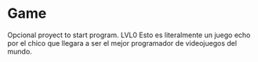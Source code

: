# Game
Opcional proyect to start program. LVL0
Esto es literalmente un juego echo por el chico que llegara a ser el mejor programador de videojuegos del mundo.
